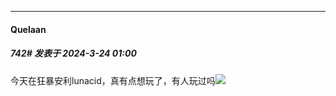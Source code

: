 ﻿
*****

####  Quelaan  
##### 742#       发表于 2024-3-24 01:00

今天在狂暴安利lunacid，真有点想玩了，有人玩过吗<img src="https://static.saraba1st.com/image/smiley/face2017/216.png" referrerpolicy="no-referrer">

